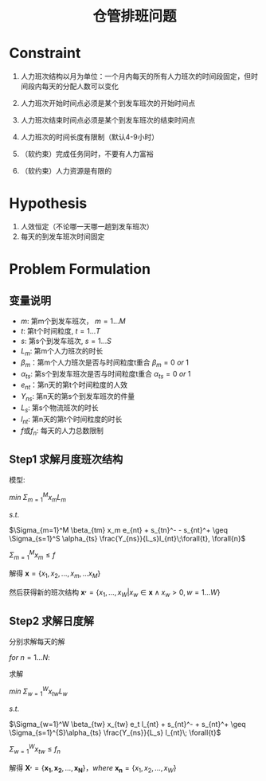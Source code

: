 <div align='center'> 

# 仓管排班问题

</div>


# Constraint

1. 人力班次结构以月为单位：一个月内每天的所有人力班次的时间段固定，但时间段内每天的分配人数可以变化

2. 人力班次开始时间点必须是某个到发车班次的开始时间点

3. 人力班次结束时间点必须是某个到发车班次的结束时间点

4. 人力班次的时间长度有限制（默认4-9小时）

5. （软约束）完成任务同时，不要有人力富裕

6. （软约束）人力资源是有限的

# Hypothesis

1. 人效恒定（不论哪一天哪一趟到发车班次）
2. 每天的到发车班次时间固定

# Problem Formulation

## 变量说明

- $m$: 第m个到发车班次， $m = 1 \dots M$
- $t$: 第t个时间粒度, $t=1 \dots T$
- $s$: 第s个到发车班次, $s=1 \dots S$
- $L_m$: 第m个人力班次的时长
- $\beta_m$：第m个人力班次是否与时间粒度t重合 $\beta_m = 0~or~1$
- $\alpha_{ts}$: 第s个到发车班次是否与时间粒度t重合 $\alpha_{ts} = 0~or~1$
- $e_{nt}$：第n天的第t个时间粒度的人效
- $Y_{ns}$: 第n天的第s个到发车班次的件量
- $L_s$: 第s个物流班次的时长
- $l_{nt}$: 第n天的第t个时间粒度的时长
- $f$或$f_n$: 每天的人力总数限制


## Step1 求解月度班次结构

模型:

$min\;\Sigma_{m=1}^M x_mL_m$

$s.t.$ 

$\Sigma_{m=1}^M \beta_{tm} x_m e_{nt} + s_{tn}^- - s_{nt}^+ \geq \Sigma_{s=1}^S \alpha_{ts} \frac{Y_{ns}}{L_s}l_{nt}\;\forall{t}, \forall{n}$ 

$\Sigma_{m=1}^M x_{m} \leq f$

解得 $\mathbf{x} = \{x_1, x_2, \dots,x_m, \dots x_M \}$

然后获得新的班次结构 $\mathbf{x^{,}} = \{x_1, \dots,x_W | x_w \in \mathbf{x}\land x_w > 0 , w=1\dots W\}$

## Step2 求解日度解

分别求解每天的解

$for~n = 1\dots N:$

求解

$min\; \Sigma_{w=1}^{W}x_{tw}L_w$

$s.t.$

$\Sigma_{w=1}^W \beta_{tw} x_{tw} e_t l_{nt} + s_{nt}^- + s_{nt}^+ \geq \Sigma_{s=1}^{S}\alpha_{ts} \frac{Y_{ns}}{L_s} l_{nt}\; \forall{t}$

$\Sigma_{w=1}^W x_{tw} \leq f_n$

解得 $\mathbf{X^,} = \{\mathbf{x_1}, \mathbf{x_2}, \dots, \mathbf{x_N}\}，where~\mathbf{x_n} = \{x_1, x_2, \dots, x_W\}$